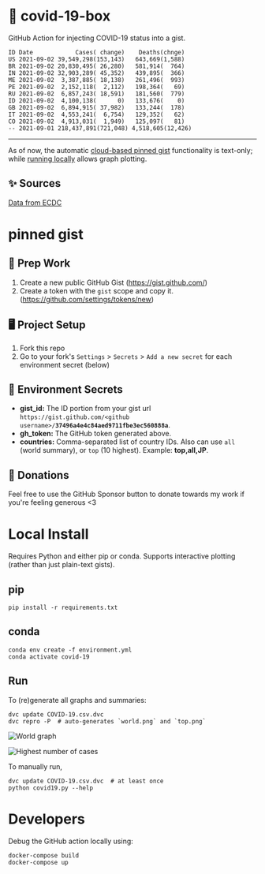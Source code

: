 # 🏥 covid-19-box

GitHub Action for injecting COVID-19 status into a gist.

```
ID Date            Cases( change)    Deaths(chnge)
US 2021-09-02 39,549,298(153,143)   643,669(1,588)
BR 2021-09-02 20,830,495( 26,280)   581,914(  764)
IN 2021-09-02 32,903,289( 45,352)   439,895(  366)
ME 2021-09-02  3,387,885( 18,138)   261,496(  993)
PE 2021-09-02  2,152,118(  2,112)   198,364(   69)
RU 2021-09-02  6,857,243( 18,591)   181,560(  779)
ID 2021-09-02  4,100,138(      0)   133,676(    0)
GB 2021-09-02  6,894,915( 37,982)   133,244(  178)
IT 2021-09-02  4,553,241(  6,754)   129,352(   62)
CO 2021-09-02  4,913,031(  1,949)   125,097(   81)
-- 2021-09-01 218,437,891(721,048) 4,518,605(12,426)
```

---

As of now, the automatic [cloud-based pinned gist](#pinned-gist) functionality is text-only;
while [running locally](#local-install) allows graph plotting.

## ✨ Sources

[Data from ECDC](https://www.ecdc.europa.eu/en/publications-data/download-todays-data-geographic-distribution-covid-19-cases-worldwide)

# pinned gist

## 🎒 Prep Work
1. Create a new public GitHub Gist (https://gist.github.com/)
1. Create a token with the `gist` scope and copy it. (https://github.com/settings/tokens/new)

## 🖥 Project Setup
1. Fork this repo
1. Go to your fork's `Settings` > `Secrets` > `Add a new secret` for each environment secret (below)

## 🤫 Environment Secrets
- **gist_id:** The ID portion from your gist url `https://gist.github.com/<github username>/`**`37496a4e4c84aed9711fbe3ec560888a`**.
- **gh_token:** The GitHub token generated above.
- **countries:** Comma-separated list of country IDs. Also can use `all` (world summary), or `top` (10 highest). Example: **top,all,JP**.

## 💸 Donations

Feel free to use the GitHub Sponsor button to donate towards my work if you're feeling generous <3

# Local Install

Requires Python and either pip or conda. Supports interactive plotting (rather than just plain-text gists).

## pip

```
pip install -r requirements.txt
```

## conda

```
conda env create -f environment.yml
conda activate covid-19
```

## Run

To (re)generate all graphs and summaries:

```
dvc update COVID-19.csv.dvc
dvc repro -P  # auto-generates `world.png` and `top.png`
```

![World graph](world.png)

![Highest number of cases](top.png)

To manually run,

```
dvc update COVID-19.csv.dvc  # at least once
python covid19.py --help
```

# Developers

Debug the GitHub action locally using:

```
docker-compose build
docker-compose up
```
